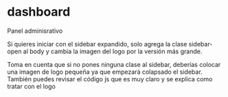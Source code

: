 # dashboard
Panel adminisrativo

Si quieres iniciar con el sidebar expandido, solo agrega la clase sidebar-open al body y cambia la
imagen del logo por la versión más grande.

Toma en cuenta que si no pones ninguna clase al sidebar, deberías colocar una imagen de logo pequeña ya que empezará colapsado el sidebar.
También puedes revisar el código js que es muy claro y se explica como tratar con el logo
